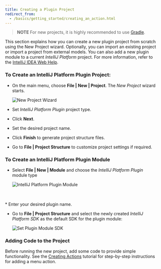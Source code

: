 ```yaml
---
title: Creating a Plugin Project
redirect_from:
  - /basics/getting_started/creating_an_action.html
---
```

<!-- Copyright 2000-2020 JetBrains s.r.o. and other contributors. Use of this source code is governed by the Apache 2.0 license that can be found in the LICENSE file. -->

> **NOTE** For new projects, it is highly recommended to use [Gradle](/tutorials/gradle_build_system.md).

This section explains how you can create a new plugin project from scratch using the New Project wizard.  Optionally, you can import an existing project or import a project from external models. You can also add a new plugin module to a current *IntelliJ Platform* project.
For more information, refer to the [IntelliJ IDEA Web Help](https://www.jetbrains.com/idea/help/new-project-wizard.html).

### To Create an IntelliJ Platform Plugin Project:

*  On the main menu, choose **File \| New \| Project**. The *New Project*
   wizard starts.

   ![New Project Wizard](img/new_project_wizard.png)

*  Set *IntelliJ Platform Plugin* project type.
*  Click **Next**.
*  Set the desired project name.
*  Click **Finish** to generate project structure files.
*  Go to **File \| Project Structure** to customize project settings if required.

### To Create an IntelliJ Platform Plugin Module
*  Select **File \| New \| Module** and choose the *IntelliJ Platform Plugin* module type

   ![IntelliJ Platform Plugin Module](img/intellij_platform_plugin_module.png)
<br/>
<br/>
*  Enter your desired plugin name.

*  Go to **File \| Project Structure** and select the newly created *IntelliJ Platform SDK* as the default SDK for the plugin module:

   ![Set Plugin Module SDK](img/set_plugin_module_sdk.png)

### Adding Code to the Project
Before running the new project, add some code to provide simple functionality.
See the [Creating Actions](/tutorials/action_system/working_with_custom_actions.md) tutorial for step-by-step instructions for adding a menu action. 
